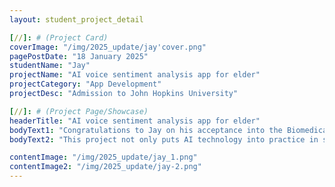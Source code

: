 ```yaml
---
layout: student_project_detail

[//]: # (Project Card)
coverImage: "/img/2025_update/jay'cover.png"
pagePostDate: "18 January 2025"
studentName: "Jay"
projectName: "AI voice sentiment analysis app for elder"
projectCategory: "App Development"
projectDesc: "Admission to John Hopkins University"

[//]: # (Project Page/Showcase)
headerTitle: "AI voice sentiment analysis app for elder"
bodyText1: "Congratulations to Jay on his acceptance into the Biomedical Sciences program at Johns Hopkins University! Back in the early 2020s, when ChatGPT was not yet available, Jay, who was only in the 10th grade at the time, demonstrated a deep insight into social pain points and independently developed a voice sentiment analysis AI model, which is dedicated to improving the emotional companionship of the elderly. By analyzing the emotional fluctuations in voice, the model can accurately identify the psychological state of the elderly and link with the community care system to provide timely care and response for the elderly living alone."
bodyText2: "This project not only puts AI technology into practice in social demand scenarios, but also pioneers the deep integration of scientific and technological innovation with humanistic care, and Jay's explorations confirm Johns Hopkins' pursuit of the concept of “guarding the temperature of human nature with technology” - solving the problems of the real world and letting science and technology solve the problems of the real world with wisdom. To solve the issues in the real world, and to make science and technology truly serve people."

contentImage: "/img/2025_update/jay_1.png"
contentImage2: "/img/2025_update/jay-2.png"
---
```

